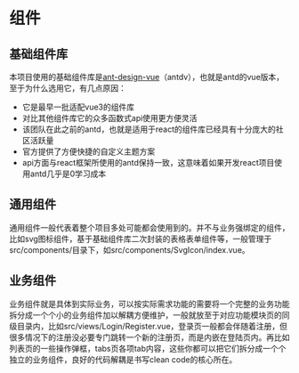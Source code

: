 # 组件

## 基础组件库

本项目使用的基础组件库是[ant-design-vue][ant-design-vue]（antdv），也就是antd的vue版本，至于为什么选用它，有几点原因：

* 它是最早一批适配vue3的组件库
* 对比其他组件库它的众多函数式api使用更方便灵活
* 该团队在此之前的antd，也就是适用于react的组件库已经具有十分庞大的社区活跃量
* 官方提供了方便快捷的自定义主题方案
* api方面与react框架所使用的antd保持一致，这意味着如果开发react项目使用antd几乎是0学习成本

## 通用组件

通用组件一般代表着整个项目多处可能都会使用到的。并不与业务强绑定的组件，比如svg图标组件，基于基础组件库二次封装的表格表单组件等，一般管理于src/components/目录下，如src/components/SvgIcon/index.vue。

## 业务组件

业务组件就是具体到实际业务，可以按实际需求功能的需要将一个完整的业务功能拆分成一个个小的业务组件加以解耦方便维护，一般就放至于对应功能模块页的同级目录内，比如src/views/Login/Register.vue，登录页一般都会伴随着注册，但很多情况下的注册没必要专门跳转一个新的注册页，而是内嵌在登陆页内。再比如列表页的一些操作弹框，tabs页各项tab内容，这些你都可以把它们拆分成一个个独立的业务组件，良好的代码解耦是书写clean code的核心所在。

[ant-design-vue]: https://antdv.com/components/overview
